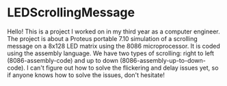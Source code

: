 # LEDScrollingMessage

Hello! This is a project I worked on in my third year as a computer engineer.
The project is about a Proteus portable 7.10 simulation of a scrolling message on a 8x128 LED matrix using the 8086 microprocessor. 
It is coded using the assembly language.
We have two types of scrolling: right to left (8086-assembly-code) and up to down (8086-assembly-up-to-down-code).
I can't figure out how to solve the flickering and delay issues yet, so if anyone knows how to solve the issues, don't hesitate!
